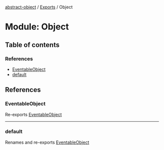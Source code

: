 [abstract-object](../README.md) / [Exports](../modules.md) / Object

# Module: Object

## Table of contents

### References

- [EventableObject](Object.md#eventableobject)
- [default](Object.md#default)

## References

### EventableObject

Re-exports [EventableObject](eventable_object.md#eventableobject)

___

### default

Renames and re-exports [EventableObject](eventable_object.md#eventableobject)
